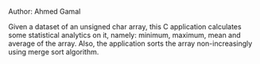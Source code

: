 Author: Ahmed Gamal

Given a dataset of an unsigned char array, this C application calculates some
statistical analytics on it, namely: minimum, maximum, mean and average of 
the array. Also, the application sorts the array non-increasingly using 
merge sort algorithm.
